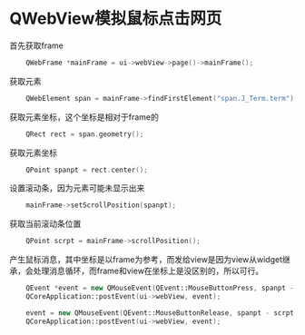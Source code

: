 # QWebView模拟鼠标点击网页

首先获取frame
```C++
    QWebFrame *mainFrame = ui->webView->page()->mainFrame();
```
获取元素
```C++
    QWebElement span = mainFrame->findFirstElement("span.J_Term.term");
```
获取元素坐标，这个坐标是相对于frame的
```C++
    QRect rect = span.geometry();
```
获取元素坐标
```C++
    QPoint spanpt = rect.center();
```
设置滚动条，因为元素可能未显示出来
```C++
    mainFrame->setScrollPosition(spanpt);
```
获取当前滚动条位置
```C++
    QPoint scrpt = mainFrame->scrollPosition();
```

产生鼠标消息，其中坐标是以frame为参考，而发给view是因为view从widget继承，会处理消息循环，而frame和view在坐标上是没区别的，所以可行。
```C++
    QEvent *event = new QMouseEvent(QEvent::MouseButtonPress, spanpt - scrpt, Qt::LeftButton, 0, 0);
    QCoreApplication::postEvent(ui->webView, event);

    event = new QMouseEvent(QEvent::MouseButtonRelease, spanpt - scrpt, Qt::LeftButton, 0, 0);
    QCoreApplication::postEvent(ui->webView, event);
```

